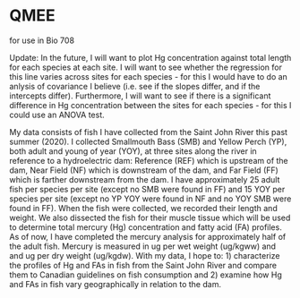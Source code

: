 # QMEE
for use in Bio 708

Update: In the future, I will want to plot Hg concentration against total length for each species at each site. I will want to see whether the regression for this line varies across sites for each species - for this I would have to do an anlysis of covariance I believe (i.e. see if the slopes differ, and if the intercepts differ). Furthermore, I will want to see if there is a significant difference in Hg concentration between the sites for each species - for this I could use an ANOVA test. 

My data consists of fish I have collected from the Saint John River this past summer (2020). I collected Smallmouth Bass (SMB) and Yellow Perch (YP), both adult and young of year (YOY), at three sites along the river in reference to a hydroelectric dam: Reference (REF) which is upstream of the dam, Near Field (NF) which is downstream of the dam, and Far Field (FF) which is farther downstream from the dam. I have approximately 25 adult fish per species per site (except no SMB were found in FF) and 15 YOY per species per site (except no YP YOY were found in NF and no YOY SMB were found in FF). When the fish were collected, we recorded their length and weight. We also dissected the fish for their muscle tissue which will be used to determine total mercury (Hg) concentration and fatty acid (FA) profiles. As of now, I have completed the mercury analysis for approximately half of the adult fish. Mercury is measured in ug per wet weight (ug/kgww) and and ug per dry weight (ug/kgdw). With my data, I hope to: 1) characterize the profiles of Hg and FAs in fish from the Saint John River and compare them to Canadian guidelines on fish consumption and 2) examine how Hg and FAs in fish vary geographically in relation to the dam.  
